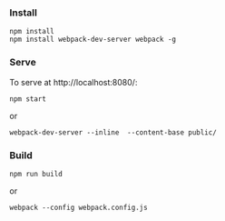 ### Install

```
npm install
npm install webpack-dev-server webpack -g
```

### Serve

To serve at http://localhost:8080/:

```
npm start
```

or

```
webpack-dev-server --inline  --content-base public/
```

### Build

```
npm run build
```

or

```
webpack --config webpack.config.js
```
